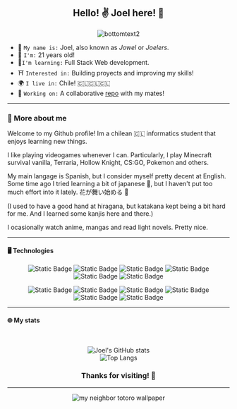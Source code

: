 <h2 align="center"> Hello! ✌️ Joel here! 🌠 </h2>

<center>
  
  ![bottomtext2](https://github.com/JoelFaldin/JoelFaldin/assets/135843731/308b07f6-e183-49c6-980d-e6e89026d584)
  
</center>


* 🥝 `My name is:` Joel, also known as _Jowel_ or _Joelers_.
* 🎂 `I'm:` 21 years old!
*  🍃`I'm learning:` Full Stack Web development.
* ⛩️ `Interested in:` Building proyects and improving my skills!
* 🌍 `I live in:` Chile! 🇨🇱🇨🇱🇨🇱
* 🔭 `Working on:` A collaborative [repo](https://github.com/IgnacioBarraza/Proyecto_IngenieriaSoftware_SID) with my mates!

----
<h3>🌃 More about me</h3>

Welcome to my Github profile! Im a chilean 🇨🇱 informatics student that enjoys learning new things.

I like playing videogames whenever I can. Particularly, I play Minecraft survival vanilla, Terraria, Hollow Knight, CS:GO, Pokemon and others.

My main langage is Spanish, but I consider myself pretty decent at English. Some time ago I tried learning a bit of japanese 🏯, but I haven't put too much effort into it lately. 花が舞い始める 🌻

(I used to have a good hand at hiragana, but katakana kept being a bit hard for me. And I learned some kanjis here and there.)

I ocasionally watch anime, mangas and read light novels. Pretty nice.

----
<h4>🖥️ Technologies</h4>

<div align="center">

![Static Badge](https://img.shields.io/badge/HTML%20-%20%23222222?logo=html5)
![Static Badge](https://img.shields.io/badge/CSS-%20%23222222?logo=css3)
![Static Badge](https://img.shields.io/badge/JavaScript-%20%23222222?logo=javascript)
![Static Badge](https://img.shields.io/badge/TypeScript-%20%23222222?logo=typescript)
![Static Badge](https://img.shields.io/badge/Markdown%20-%20%23222222?logo=markdown)
![Static Badge](https://img.shields.io/badge/NodeJS%20-%20%23222222?logo=nodedotjs)

![Static Badge](https://img.shields.io/badge/React%20-%20%23222222?logo=react)
![Static Badge](https://img.shields.io/badge/Angular%20-%20%23222222?logo=angular)
![Static Badge](https://img.shields.io/badge/Express%20-%20%23222222?logo=express)
![Static Badge](https://img.shields.io/badge/NextJS%20-%20%23222222?logo=nextdotjs)
![Static Badge](https://img.shields.io/badge/NestJS%20-%20%23222222?logo=nestjs)
![Static Badge](https://img.shields.io/badge/TailwindCSS%20-%20%23222222?logo=tailwindcss)

</div>

----

<h4>🌐 My stats</h4>
</br>

<span align="center">
  
![Joel's GitHub stats](https://github-readme-stats.vercel.app/api?username=JoelFaldin&show_icons=true&theme=cobalt)</br>
![Top Langs](https://github-readme-stats.vercel.app/api/top-langs/?username=JoelFaldin&layout=compact&theme=cobalt)
  
</span>

<h3 align="center">Thanks for visiting! 👋</h3>

-----

<center>

![my neighbor totoro wallpaper](https://github.com/JoelFaldin/JoelFaldin/assets/135843731/8a5c113c-0010-4890-bef3-31178725b1f4)

</center>
